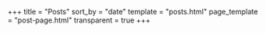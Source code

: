 +++
title = "Posts"
sort_by = "date"
template = "posts.html"
page_template = "post-page.html"
transparent = true
+++

